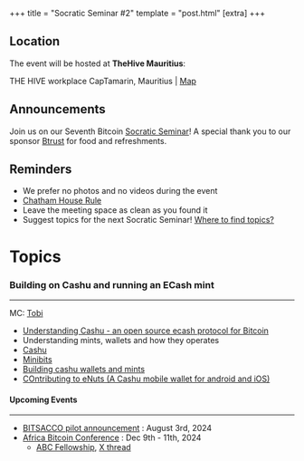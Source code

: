 +++
title = "Socratic Seminar #2"
template = "post.html"
[extra]
+++

## Location

The event will be hosted at **TheHive Mauritius**:

THE HIVE workplace CapTamarin, Mauritius | [Map](https://maps.app.goo.gl/28AWKQNKEy6h161q6?g_st=ipc)

## Announcements

Join us on our Seventh Bitcoin [Socratic Seminar](/about)! A special thank you to our
sponsor [Btrust](http://btrust.tech/) for food and refreshments.

## Reminders

- We prefer no photos and no videos during the event
- [Chatham House Rule](https://www.chathamhouse.org/about-us/chatham-house-rule)
- Leave the meeting space as clean as you found it
- Suggest topics for the next Socratic Seminar! [Where to find topics?](/about/find-topics)

# Topics

### Building on Cashu and running an ECash mint

---

MC: [Tobi](https://github.com/Jeezman)

- [Understanding Cashu - an open source ecash protocol for Bitcoin](https://cashu.space/)
- Understanding mints, wallets and how they operates
- [Cashu](https://wallet.cashu.me/)
 - [Minibits](https://www.minibits.cash/)
  - [Building cashu wallets and mints](https://github.com/cashubtc/cashu-ts)
  - [COntributing to eNuts (A Cashu mobile wallet for android and iOS)](https://github.com/cashubtc/eNuts/blob/main/CONTRIBUTING.md)


#### Upcoming Events

---

- [BITSACCO pilot announcement](https://bitsacco.com) : August 3rd, 2024
- [Africa Bitcoin Conference](https://afrobitcoin.org) : Dec 9th - 11th, 2024
  - [ABC Fellowship](https://afrobitcoin.org/afro-bitcoin-fellowship/), [X thread](https://x.com/AfroBitcoinOrg/status/1816223783574741450)

